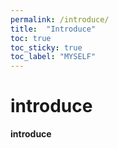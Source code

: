 ```yaml
---
permalink: /introduce/
title:  "Introduce"
toc: true
toc_sticky: true
toc_label: "MYSELF"
---
```


# introduce

**introduce**
